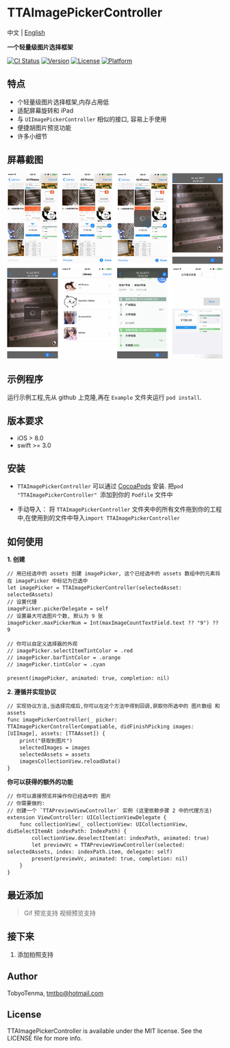 # TTAImagePickerController

中文 | [English](https://github.com/TMTBO/TTAImagePickerController/blob/master/README.md)

**一个轻量级图片选择框架**

[![CI Status](http://img.shields.io/travis/TMTBO/TTAImagePickerController.svg?style=flat)](https://travis-ci.org/TMTBO/TTAImagePickerController)
[![Version](https://img.shields.io/cocoapods/v/TTAImagePickerController.svg?style=flat)](http://cocoapods.org/pods/TTAImagePickerController)
[![License](https://img.shields.io/cocoapods/l/TTAImagePickerController.svg?style=flat)](http://cocoapods.org/pods/TTAImagePickerController)
[![Platform](https://img.shields.io/cocoapods/p/TTAImagePickerController.svg?style=flat)](http://cocoapods.org/pods/TTAImagePickerController)

## 特点

* 个轻量级图片选择框架,内存占用低
* 适配屏幕旋转和 iPad
*  与 `UIImagePickerController` 相似的接口, 容易上手使用
* 便捷胡图片预览功能
* 许多小细节

## 屏幕截图

![ScreenShot](https://github.com/TMTBO/TTAImagePickerController/blob/master/TTAImagePicker_all.png)

## 示例程序

运行示例工程,先从 github 上克隆,再在 `Example` 文件夹运行 `pod install`.

## 版本要求

* iOS > 8.0
* swift >= 3.0

## 安装

* `TTAImagePickerController` 可以通过 [CocoaPods](http://cocoapods.org) 安装. 把`pod "TTAImagePickerController" `添加到你的 `Podfile` 文件中

* 手动导入：
	将 `TTAImagePickerController` 文件夹中的所有文件拖到你的工程中,在使用到的文件中导入`import TTAImagePickerController`

## 如何使用

**1. 创建**

```
// 用已经选中的 assets 创建 imagePicker, 这个已经选中的 assets 数组中的元素将在 imagePicker 中标记为已选中
let imagePicker = TTAImagePickerController(selectedAsset: selectedAssets)
// 设置代理
imagePicker.pickerDelegate = self
// 设置最大可选图片个数, 默认为 9 张
imagePicker.maxPickerNum = Int(maxImageCountTextField.text ?? "9") ?? 9
        
// 你可以自定义选择器的外观
// imagePicker.selectItemTintColor = .red
// imagePicker.barTintColor = .orange
// imagePicker.tintColor = .cyan
        
present(imagePicker, animated: true, completion: nil)
```

**2. 遵循并实现协议**

```
// 实现协议方法,当选择完成后,你可以在这个方法中得到回调,获取你所选中的 图片数组 和 assets
func imagePickerController(_ picker: TTAImagePickerControllerCompatiable, didFinishPicking images: [UIImage], assets: [TTAAsset]) {
	print("获取到图片")
	selectedImages = images
	selectedAssets = assets
	imagesCollectionView.reloadData()
}
```

**你可以获得的额外的功能**

```
// 你可以直接预览并操作你已经选中的 图片
// 你需要做的:
// 创建一个 `TTAPreviewViewController` 实例 (这里依赖步骤 2 中的代理方法)
extension ViewController: UICollectionViewDelegate {
    func collectionView(_ collectionView: UICollectionView, didSelectItemAt indexPath: IndexPath) {
        collectionView.deselectItem(at: indexPath, animated: true)
        let previewVc = TTAPreviewViewController(selected: selectedAssets, index: indexPath.item, delegate: self)
        present(previewVc, animated: true, completion: nil)
    }
}
```

## 最近添加

> Gif 预览支持
> 视频预览支持

## 接下来
1. 添加拍照支持

## Author

TobyoTenma, tmtbo@hotmail.com

## License

TTAImagePickerController is available under the MIT license. See the LICENSE file for more info.
